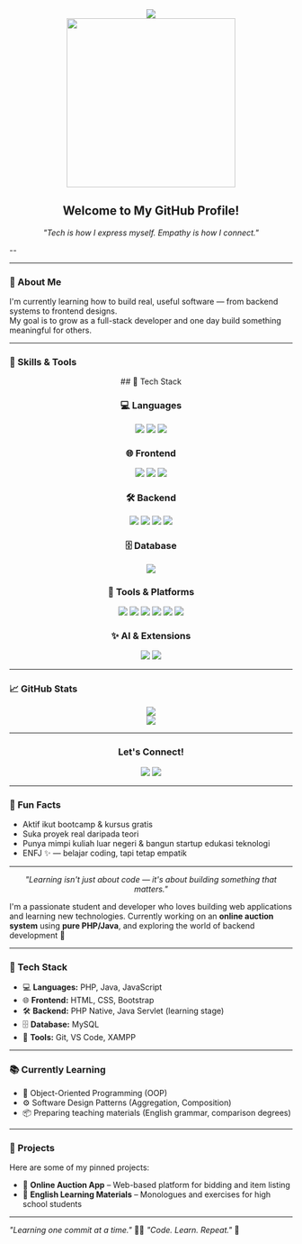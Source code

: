 <div align="center">
  <img src="https://readme-typing-svg.herokuapp.com/?lines=Hi,+I’m+Yuze👋;SMK+RPL+Student;Future+Web+Dev;Love+Tech+%26+People!&center=true&size=20" />
  
  <br>
  
  <img src="https://media.giphy.com/media/qgQUggAC3Pfv687qPC/giphy.gif" width="300" />
  
  <h2>Welcome to My GitHub Profile!</h2>
  
  <p><i>"Tech is how I express myself. Empathy is how I connect."</i></p>
</div>

--

---

### 🌱 About Me

I'm currently learning how to build real, useful software — from backend systems to frontend designs.  
My goal is to grow as a full-stack developer and one day build something meaningful for others.

---

### 🧠 Skills & Tools

<div align="center">
  ## 🚀 Tech Stack

### 💻 Languages
<img src="https://img.shields.io/badge/PHP-777BB4?style=for-the-badge&logo=php&logoColor=white" />
<img src="https://img.shields.io/badge/Java-ED8B00?style=for-the-badge&logo=java&logoColor=white" />
<img src="https://img.shields.io/badge/JavaScript-F7DF1E?style=for-the-badge&logo=javascript&logoColor=black" />

### 🌐 Frontend
<img src="https://img.shields.io/badge/HTML-E34F26?style=for-the-badge&logo=html5&logoColor=white" />
<img src="https://img.shields.io/badge/CSS-1572B6?style=for-the-badge&logo=css3&logoColor=white" />
<img src="https://img.shields.io/badge/Bootstrap-563D7C?style=for-the-badge&logo=bootstrap&logoColor=white" />

### 🛠 Backend
<img src="https://img.shields.io/badge/PHP_Native-777BB4?style=for-the-badge&logo=php&logoColor=white" />
<img src="https://img.shields.io/badge/Java_Servlet-ED8B00?style=for-the-badge&logo=java&logoColor=white" />
<img src="https://img.shields.io/badge/Express.js-000000?style=for-the-badge&logo=express&logoColor=white" />
<img src="https://img.shields.io/badge/Laravel-FF2D20?style=for-the-badge&logo=laravel&logoColor=white" />

### 🗄️ Database
<img src="https://img.shields.io/badge/MySQL-00758F?style=for-the-badge&logo=mysql&logoColor=white" />

### 🔧 Tools & Platforms
<img src="https://img.shields.io/badge/Git-F05032?style=for-the-badge&logo=git&logoColor=white" />
<img src="https://img.shields.io/badge/VS_Code-007ACC?style=for-the-badge&logo=visualstudiocode&logoColor=white" />
<img src="https://img.shields.io/badge/Laragon-0E83CD?style=for-the-badge&logo=laragon&logoColor=white" />
<img src="https://img.shields.io/badge/Docker-2496ED?style=for-the-badge&logo=docker&logoColor=white" />
<img src="https://img.shields.io/badge/Node.js-339933?style=for-the-badge&logo=nodedotjs&logoColor=white" />
<img src="https://img.shields.io/badge/Python-3776AB?style=for-the-badge&logo=python&logoColor=white" />

### ✨ AI & Extensions
<img src="https://img.shields.io/badge/Cursor_AI-212121?style=for-the-badge&logo=data:image/png;base64,iVBORw0KGgoAAAANSUhEUgAAAAUA..." />
<img src="https://img.shields.io/badge/Trae_AI-FF6F00?style=for-the-badge" />

</div>

-----

### 📈 GitHub Stats

<div align="center">
  <img src="https://github-readme-stats.vercel.app/api?username=Tzyyuo&show_icons=true&theme=tokyonight" />
  <br>
  <img src="https://github-readme-streak-stats.herokuapp.com?user=Tzyyuo&theme=tokyonight" />
</div>

-----

<div align="center">
  <h3>Let's Connect!</h3>
  <a href="mailto:zeehan@email.com"><img src="https://img.shields.io/badge/Email-DarkRed?style=for-the-badge&logo=gmail&logoColor=white"/></a>
  <a href="https://www.linkedin.com/in/hanadia-ziyyan"><img src="https://img.shields.io/badge/LinkedIn-blue?style=for-the-badge&logo=linkedin"/></a>
</div>

------

### 📌 Fun Facts

- Aktif ikut bootcamp & kursus gratis  
- Suka proyek real daripada teori  
- Punya mimpi kuliah luar negeri & bangun startup edukasi teknologi  
- ENFJ ✨ — belajar coding, tapi tetap empatik

---

<p align="center"><i>"Learning isn't just about code — it's about building something that matters."</i></p>

I'm a passionate student and developer who loves building web applications and learning new technologies. Currently working on an **online auction system** using **pure PHP/Java**, and exploring the world of backend development 🚀

---

### 🔧 Tech Stack
- 💻 **Languages:** PHP, Java, JavaScript
- 🌐 **Frontend:** HTML, CSS, Bootstrap
- 🛠 **Backend:** PHP Native, Java Servlet (learning stage)
- 🗄️ **Database:** MySQL
- 🧪 **Tools:** Git, VS Code, XAMPP

---

### 📚 Currently Learning
- 🧩 Object-Oriented Programming (OOP)
- ⚙️ Software Design Patterns (Aggregation, Composition)
- 📦 Preparing teaching materials (English grammar, comparison degrees)

---

### 📌 Projects
Here are some of my pinned projects:
- 🛒 **Online Auction App** – Web-based platform for bidding and item listing  
- 📖 **English Learning Materials** – Monologues and exercises for high school students

---

_"Learning one commit at a time."_ 🧠💡
_"Code. Learn. Repeat."_ 🔁


<!---
Tzyyuo/Tzyyuo is a ✨ special ✨ repository because its `README.md` (this file) appears on your GitHub profile.
You can click the Preview link to take a look at your changes.
--->
